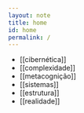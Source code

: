 ```yaml
---
layout: note
title: home
id: home
permalink: /
---
```


- [[cibernética]]
- [[complexidade]]
- [[metacognição]]
- [[sistemas]]
- [[estrutura]]
- [[realidade]]